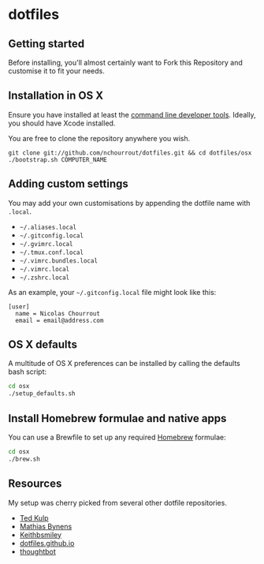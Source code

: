 # dotfiles

## Getting started

Before installing, you'll almost certainly want to Fork this Repository and customise it to fit your needs.

## Installation in OS X

Ensure you have installed at least the [command line developer tools](https://developer.apple.com/downloads/index.action). Ideally, you should have Xcode installed.

You are free to clone the repository anywhere you wish.

```
git clone git://github.com/nchourrout/dotfiles.git && cd dotfiles/osx
./bootstrap.sh COMPUTER_NAME
```

## Adding custom settings

You may add your own customisations by appending the dotfile name with `.local`.

* `~/.aliases.local`
* `~/.gitconfig.local`
* `~/.gvimrc.local`
* `~/.tmux.conf.local`
* `~/.vimrc.bundles.local`
* `~/.vimrc.local`
* `~/.zshrc.local`

As an example, your `~/.gitconfig.local` file might look like this:

```
[user]
  name = Nicolas Chourrout
  email = email@address.com
```

## OS X defaults

A multitude of OS X preferences can be installed by calling the defaults bash script:

```sh
cd osx
./setup_defaults.sh
```

## Install Homebrew formulae and native apps

You can use a Brewfile to set up any required [Homebrew](http://brew.sh/) formulae:

```sh
cd osx
./brew.sh
```

## Resources
My setup was cherry picked from several other dotfile repositories.
* [Ted Kulp](https://github.com/tedkulp/vim-config)
* [Mathias Bynens](https://github.com/mathiasbynens/dotfiles/)
* [Keithbsmiley](https://github.com/Keithbsmiley/dotfiles)
* [dotfiles.github.io](http://dotfiles.github.io/)
* [thoughtbot](https://github.com/thoughtbot/dotfiles)
